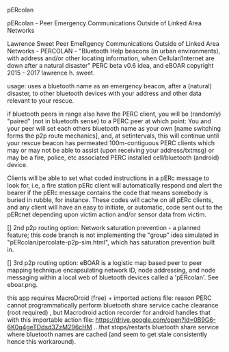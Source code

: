 pERcolan

pERcolan - Peer Emergency Communications Outside of Linked Area Networks

Lawrence Sweet Peer EmeRgency Communications Outside of Linked Area Networks - PERCOLAN - "Bluetooth Help beacons (in urban environments), with address and/or other locating information, when Cellular/Internet are down after a natural disaster" PERC beta v0.6 idea, and eBOAR copyright 2015 - 2017 lawrence h. sweet.

usage: uses a bluetooth name as an emergency beacon, after a (natural) disaster, to other bluetooth devices with your address and other data relevant to your rescue. 

if bluetooth peers in range also have the PERC client, you will be (randomly) "paired" (not in bluetooth sense) to a PERC peer at which point: You and your peer will set each others bluetooth name as your own [name switching forms the p2p route mechanics], and, at setintervals, this will continue until your rescue beacon has permeated 100m-contiguous PERC clients which may or may not be able to assist (upon receiving your address/txtmsg) or may be a fire, police, etc associated PERC installed cell/bluetooth (android) device.

Clients will be able to set what coded instructions in a pERc message to look for, i.e, a fire station pERc client will automatically respond and alert the bearer if the pERc message contains the code that means somebody is buried in rubble, for instance. These codes will cache on all pERc clients, and any client will have an easy to initiate, or automatic, code sent out to the pERcnet depending upon victim action and/or sensor data from victim.

[] 2nd p2p routing option: Network saturation prevention - a planned feature; this code branch is not implementing the "group" idea simulated in "pERcolan/percolate-p2p-sim.html", which has saturation prevention built in.

[] 3rd p2p routing option: eBOAR is a logistic map based peer to peer mapping technique encapsulating network ID, node addressing, and node messaging within a local web of bluetooth devices called a 'pERcolan'. See eboar.png.

this app requires MacroDroid (free) + imported actions file: reason PERC cannot programmatically perform bluetooth share service cache clearance (root required) , but Macrodroid action recorder for android handles that with this importable action file: https://drive.google.com/open?id=0B9G6-6K0q4geTDdsd3ZzM296cHM ...that stops/restarts bluetooth share service where bluetooth names are cached (and seem to get stale consistently hence this workaround).
